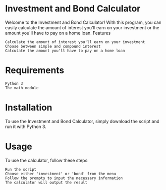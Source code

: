 # Investment and Bond Calculator

Welcome to the Investment and Bond Calculator! With this program, you can easily calculate the amount of interest you'll earn on your investment or the amount you'll have to pay on a home loan.
Features

    Calculate the amount of interest you'll earn on your investment
    Choose between simple and compound interest
    Calculate the amount you'll have to pay on a home loan

# Requirements

    Python 3
    The math module

# Installation

To use the Investment and Bond Calculator, simply download the script and run it with Python 3.

# Usage

To use the calculator, follow these steps:

    Run the script
    Choose either 'investment' or 'bond' from the menu
    Follow the prompts to input the necessary information
    The calculator will output the result
